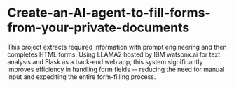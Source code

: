 # Create-an-AI-agent-to-fill-forms-from-your-private-documents
This project extracts required information with prompt engineering and then completes HTML forms. Using LLAMA2 hosted by IBM watsonx.ai for text analysis and Flask as a back-end web app, this system significantly improves efficiency in handling form fields -- reducing the need for manual input and expediting the entire form-filling process.
